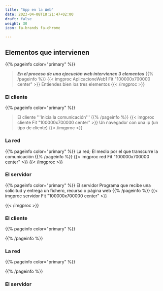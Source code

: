 ```yaml
---
title: "App en la Web"
date: 2023-04-08T18:21:47+02:00
draft: false
weight: 30
icon: fa-brands fa-chrome

---
```

## Elementos que intervienen 
{{% pageinfo color="primary" %}}
> ***En el proceso de una ejecución web intervienen 3 elementos***
{{% /pageinfo %}}
{{< imgproc AplicacioneWeb1 Fit "100000x700000 center" >}}
Entiendes bien los tres elementos
{{< /imgproc >}}
### El cliente
{{% pageinfo color="primary" %}}
> El cliente '''Inicia la comunicación''' 
{{% /pageinfo %}}
{{< imgproc cliente Fit "100000x700000 center" >}}
Un navegador con una ip (un tipo de cliente)
{{< /imgproc >}}
### La red
{{% pageinfo color="primary" %}}
La red; El medio por el que transcurre la comunicación 
{{% /pageinfo %}}
{{< imgproc red Fit "100000x700000 center" >}}
{{< /imgproc >}}

### El servidor
{{% pageinfo color="primary" %}}
El servidor Programa que recibe una solicitud y entrega un fichero, recurso o página web
{{% /pageinfo %}}
{{< imgproc servidor Fit "100000x700000 center" >}}

{{< /imgproc >}}
### El cliente
{{% pageinfo color="primary" %}}

{{% /pageinfo %}}
### La red
{{% pageinfo color="primary" %}}

{{% /pageinfo %}}
### El servidor

